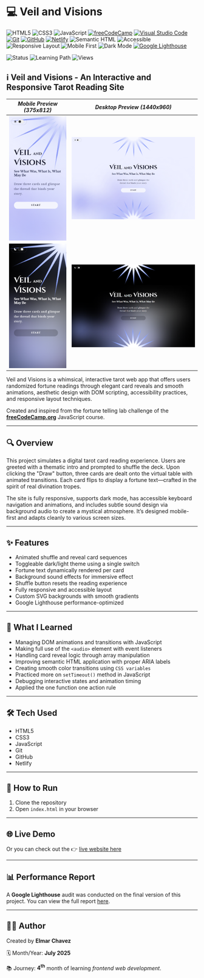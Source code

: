 # 💻 Veil and Visions

![HTML5](https://img.shields.io/badge/HTML5-E34F26?style=for-the-badge&logo=html5&logoColor=white)
![CSS3](https://img.shields.io/badge/CSS3-1572B6?style=for-the-badge&logo=css3&logoColor=white)
![JavaScript](https://img.shields.io/badge/JavaScript-F7DF1E?style=for-the-badge&logo=javascript&logoColor=black)
[![freeCodeCamp](https://img.shields.io/badge/freeCodeCamp-27273D?style=for-the-badge&logo=freecodecamp&logoColor=white)](https://www.freecodecamp.org/)
[![Visual Studio Code](https://img.shields.io/badge/VS%20Code-007ACC?style=for-the-badge&logo=visual-studio-code&logoColor=white)](https://code.visualstudio.com/)
[![Git](https://img.shields.io/badge/Git-F05032?style=for-the-badge&logo=git&logoColor=white)](https://git-scm.com/)
[![GitHub](https://img.shields.io/badge/GitHub-181717?style=for-the-badge&logo=github&logoColor=white)](https://github.com/)
[![Netlify](https://img.shields.io/badge/Netlify-00C7B7?style=for-the-badge&logo=netlify&logoColor=white)](https://www.netlify.com/)
![Semantic HTML](https://img.shields.io/badge/Semantic%20HTML-ff9800?style=for-the-badge)
![Accessible](https://img.shields.io/badge/Accessibility-A11Y-0052cc?style=for-the-badge)
![Responsive Layout](https://img.shields.io/badge/Responsive%20Layout-Full%20Support-blue?style=for-the-badge)
![Mobile First](https://img.shields.io/badge/Mobile--First-Design-orange?style=for-the-badge)
![Dark Mode](https://img.shields.io/badge/Dark--Mode-Available-111?style=for-the-badge&logo=halfbrickstudios&logoColor=white)
[![Google Lighthouse](https://img.shields.io/badge/Lighthouse-Audit-00B0FF?style=for-the-badge&logo=lighthouse&logoColor=white)](./assets/downloads/lighthouse-performance-report.pdf)

![Status](https://img.shields.io/badge/status-complete-brightgreen)
![Learning Path](https://img.shields.io/badge/learning%20path-month%204-blue)
![Views](https://visitor-badge.laobi.icu/badge?page_id=CodingWithJiro.freecodecamp-js-fortune-teller&left_text=repo%20views)

## ℹ️ Veil and Visions - An Interactive and Responsive Tarot Reading Site

| _Mobile Preview (375x812)_                                   | _Desktop Preview (1440x960)_                                    |
| ------------------------------------------------------------ | --------------------------------------------------------------- |
| ![Mobile](./assets/img/site-preview-mobile_375x812.png)      | ![Desktop](./assets/img/site-preview-desktop_1440x960.png)      |
| ![Mobile](./assets/img/site-preview-mobile-dark_375x812.png) | ![Desktop](./assets/img/site-preview-desktop-dark_1440x960.png) |

Veil and Visions is a whimsical, interactive tarot web app that offers users randomized fortune readings through elegant card reveals and smooth animations, aesthetic design with DOM scripting, accessibility practices, and responsive layout techniques.

Created and inspired from the fortune telling lab challenge of the [**freeCodeCamp.org**](https://www.freecodecamp.org/learn/full-stack-developer/) JavaScript course.

---

## 🔍 Overview

This project simulates a digital tarot card reading experience. Users are greeted with a thematic intro and prompted to shuffle the deck. Upon clicking the "Draw" button, three cards are dealt onto the virtual table with animated transitions. Each card flips to display a fortune text—crafted in the spirit of real divination tropes.

The site is fully responsive, supports dark mode, has accessible keyboard navigation and animations, and includes subtle sound design via background audio to create a mystical atmosphere. It’s designed mobile-first and adapts cleanly to various screen sizes.

---

## ✨ Features

- Animated shuffle and reveal card sequences
- Toggleable dark/light theme using a single switch
- Fortune text dynamically rendered per card
- Background sound effects for immersive effect
- Shuffle button resets the reading experience
- Fully responsive and accessible layout
- Custom SVG backgrounds with smooth gradients
- Google Lighthouse performance-optimized

---

## 🧠 What I Learned

- Managing DOM animations and transitions with JavaScript
- Making full use of the `<audio>` element with event listeners
- Handling card reveal logic through array manipulation
- Improving semantic HTML application with proper ARIA labels
- Creating smooth color transitions using `CSS variables`
- Practiced more on `setTimeout()` method in JavaScript
- Debugging interactive states and animation timing
- Applied the one function one action rule

---

## 🛠️ Tech Used

- HTML5
- CSS3
- JavaScript
- Git
- GitHub
- Netlify

---

## 🚀 How to Run

1. Clone the repository
2. Open `index.html` in your browser

---

## 🌐 Live Demo

Or you can check out the 👉 [live website here](LINK)

---

## 📊 Performance Report

A **Google Lighthouse** audit was conducted on the final version of this project. You can view the full report [here](./assets/downloads/lighthouse-performance-report.pdf).

---

## 🧑‍💻 Author

Created by **Elmar Chavez**

🗓️ Month/Year: **July 2025**

📚 Journey: **4<sup>th</sup>** month of learning _frontend web development_.

<!--

FREECODECAMP TAGS:
html css javascript vscode git github netlify 4th-month freecodecamp project lighthouse theme-toggle fcc-js

-->
